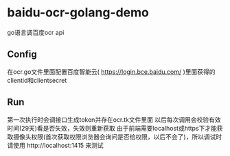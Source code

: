 # baidu-ocr-golang-demo
go语言调百度ocr api
## Config
在ocr.go文件里面配置百度智能云( https://login.bce.baidu.com/ )里面获得的clientid和clientsecret
## Run
第一次执行时会调接口生成token并存在ocr.tk文件里面
以后每次调用会校验有效时间(29天)看是否失效，失效则重新获取
由于前端需要localhost或https下才能获取摄像头权限(首次获取权限浏览器会询问是否给权限，以后不会了)，所以调试时请使用 http://localhost:1415 来测试
